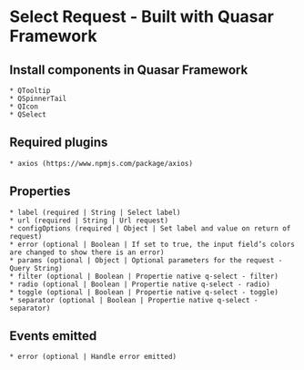 # Select Request - Built with Quasar Framework

## Install components in Quasar Framework
	* QTooltip
	* QSpinnerTail
	* QIcon
	* QSelect

## Required plugins
	* axios (https://www.npmjs.com/package/axios)

## Properties
	* label (required | String | Select label)
	* url (required | String | Url request)
	* configOptions (required | Object | Set label and value on return of request)
	* error (optional | Boolean | If set to true, the input field’s colors are changed to show there is an error)
	* params (optional | Object | Optional parameters for the request - Query String)
	* filter (optional | Boolean | Propertie native q-select - filter)
	* radio (optional | Boolean | Propertie native q-select - radio)
	* toggle (optional | Boolean | Propertie native q-select - toggle)
	* separator (optional | Boolean | Propertie native q-select - separator)

## Events emitted
	* error (optional | Handle error emitted)
